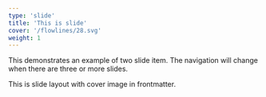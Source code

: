 ```yaml
---
type: 'slide'
title: 'This is slide'
cover: '/flowlines/28.svg'
weight: 1
---
```


This demonstrates an example of two slide item. The navigation will change when there are three or more slides.

This is slide layout with cover image in frontmatter.